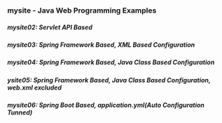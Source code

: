 ### mysite - Java Web Programming Examples   
   
##### mysite02: Servlet API Based   

##### mysite03: Spring Framework Based, XML Based Configuration   

##### mysite04: Spring Framework Based, Java Class Based Configuration   

##### ysite05: Spring Framework Based, Java Class Based Configuration, web.xml excluded   

##### mysite06: Spring Boot Based, application.yml(Auto Configuration Tunned)   

